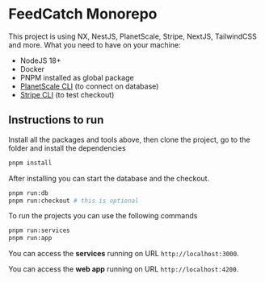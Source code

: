 # FeedCatch Monorepo

This project is using NX, NestJS, PlanetScale, Stripe, NextJS, TailwindCSS and more. What you need to have on your machine:

- NodeJS 18+
- Docker
- PNPM installed as global package
- [PlanetScale CLI](https://github.com/planetscale/cli) (to connect on database)
- [Stripe CLI](https://github.com/stripe/stripe-cli) (to test checkout)

## Instructions to run

Install all the packages and tools above, then clone the project, go to the folder and install the dependencies

```bash
pnpm install
```

After installing you can start the database and the checkout.

```bash
pnpm run:db
pnpm run:checkout # this is optional
```

To run the projects you can use the following commands

```bash
pnpm run:services
pnpm run:app
```

You can access the **services** running on URL `http://localhost:3000`.

You can access the **web app** running on URL `http://localhost:4200`.
